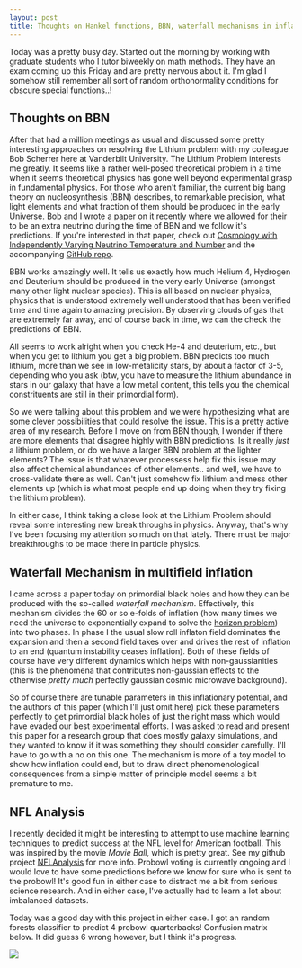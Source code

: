 ```yaml
---
layout: post
title: Thoughts on Hankel functions, BBN, waterfall mechanisms in inflation and the NFL.
---
```


Today was a pretty busy day. Started out the morning by working with graduate students who I tutor 
biweekly on math methods. They have an exam coming up this Friday and are pretty nervous about it. 
I'm glad I somehow still remember all sort of random orthonormality conditions for obscure special functions..!

## Thoughts on BBN

After that had a million meetings as usual and discussed some pretty interesting approaches on resolving
the Lithium problem with my colleague Bob Scherrer here at Vanderbilt University. The Lithium Problem 
interests me greatly. It seems like a rather well-posed theoretical problem in a time when it seems theoretical physics
has gone well beyond experimental grasp in fundamental physics.
For those who aren't familiar, the current big bang theory on nucleosynthesis (BBN) describes, to remarkable 
precision, what light elements and what fraction of them should be produced in the early Universe. Bob and
I wrote a paper on it recently where we allowed for their to be an extra neutrino during the time of BBN and
we follow it's predictions. If you're interested in that paper, check out [Cosmology with Independently Varying Neutrino Temperature and Number](https://arxiv.org/abs/1609.06351) and the accompanying [GitHub repo](https://github.com/richardagalvez/BBN_varying_neutrino). 

BBN works amazingly well. It tells us exactly how much Helium 4, Hydrogen and Deuterium should be produced in the very early Universe (amongst many other light nuclear species). This is all based on nuclear physics, physics that is understood
extremely well understood that has been verified time and time again to amazing precision. By observing clouds of gas 
that are extremely far away, and of course back in time, we can the check the predictions of BBN. 

All seems to work alright when you check He-4 and deuterium, etc., but when you get to lithium you get a big problem. 
BBN predicts too much lithium, more than we see in low-metalicity stars, by about a factor of 3-5, depending who you ask 
(btw, you have to measure the lithium abundance in stars in our galaxy that have a low metal content, this tells you the 
chemical constrituents are still in their primordial form).

So we were talking about this problem and we were hypothesizing what are some clever possibilities that could 
resolve the issue. This is a pretty active area of my research. Before I move on from BBN though, I wonder if there 
are more elements that disagree highly with BBN predictions. Is it really *just* a lithium problem, or do we have a 
larger BBN problem at the lighter elements? The issue is that whatever processess help fix this issue may also affect 
chemical abundances of other elements.. and well, we have to cross-validate there as well. Can't just somehow fix 
lithium and mess other elements up (which is what most people end up doing when they try fixing the lithium problem).

In either case, I think taking a close look at the Lithium Problem should reveal some interesting new 
break throughs in physics. Anyway, that's why I've been focusing my attention so much on that lately. There must be major
breakthroughs to be made there in particle physics.

## Waterfall Mechanism in multifield inflation

I came across a paper today on primordial black holes and how they can be produced with the so-called *waterfall 
mechanism*. Effectively, this mechanism divides the 60 or so e-folds of inflation (how many times we need the 
universe to exponentially expand to solve the [horizon problem](https://en.wikipedia.org/wiki/Horizon_problem)) 
into two phases. In phase I the usual slow roll inflaton field dominates the expansion and then a second 
field takes over and drives the rest of inflation to an end (quantum instability ceases inflation). Both of these 
fields of course have very different dynamics which helps with non-gaussianities (this is the phenomena that contributes 
non-gaussian effects to the otherwise *pretty much* perfectly gaussian cosmic microwave background).

So of course there are tunable parameters in this inflationary potential, and the authors of this paper (which 
I'll just omit here) pick these parameters perfectly to get primordial black holes of just the right mass which would have 
evaded our best experimental efforts. I was asked to read and present this paper for a research group that does mostly 
galaxy simulations, and they wanted to know if it was something they should consider carefully. I'll have to go with a 
no on this one. The mechanism is more of a toy model to show how inflation could end, but to draw direct phenomenological
consequences from a simple matter of principle model seems a bit premature to me.

## NFL Analysis

I recently decided it might be interesting to attempt to use machine learning techniques to predict success at
the NFL level for American football. This was inspired by the movie *Movie Ball*, which is pretty great. See my 
github project [NFLAnalysis](https://github.com/richardagalvez/NFLAnalysis) for more info. Probowl voting is currently 
ongoing and I would love to have some predictions before we know for sure who is sent to the probowl! It's good fun in
either case to distract me a bit from serious science research. And in either case, I've actually had to learn a lot about
imbalanced datasets.

Today was a good day with this project in either case. I got an random forests classifier to predict 4 probowl quarterbacks! Confusion matrix below. It did guess 6 wrong however, but I think it's progress.

![](https://s13.postimg.org/up2dtc09x/image1.png)

